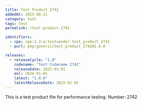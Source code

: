 ```yaml
---
title: Test Product 2742
addedAt: 2025-08-21
category: test
tags: test
permalink: /test-product-2742

identifiers:
  - cpe: cpe:2.3:a:testvendor:test_product_2742
  - purl: pkg:generic/test_product_2742@1.0.0

releases:
  - releaseCycle: "1.0"
    codename: "Test Codename 2742"
    releaseDate: 2025-01-01
    eol: 2026-01-01
    latest: "1.0.0"
    latestReleaseDate: 2025-01-01
---
```


This is a test product file for performance testing. Number: 2742
